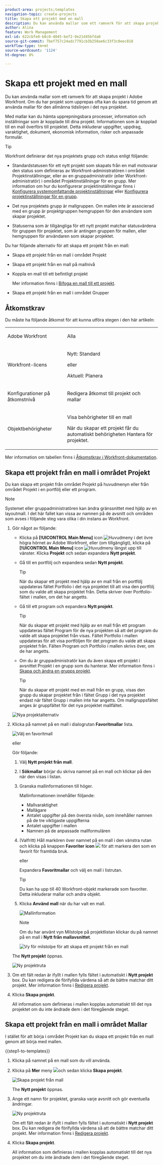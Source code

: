 ```yaml
---
product-area: projects;templates
navigation-topic: create-projects
title: Skapa ett projekt med en mall
description: Du kan använda mallar som ett ramverk för att skapa projekt i Adobe Workfront. Om du har projekt som upprepas ofta kan du spara tid genom att använda mallar för den allmänna tidslinjen i det nya projektet.
author: Alina
feature: Work Management
exl-id: 622cbfe0-b8c0-4045-bef2-9e21d45bfda0
source-git-commit: 7bef757c24adc7791cb3b258ae6c33f3c0eec818
workflow-type: tm+mt
source-wordcount: '1124'
ht-degree: 0%

---
```


# Skapa ett projekt med en mall

<!-- Audited: 01/2024 -->

Du kan använda mallar som ett ramverk för att skapa projekt i Adobe Workfront. Om du har projekt som upprepas ofta kan du spara tid genom att använda mallar för den allmänna tidslinjen i det nya projektet.

Med mallar kan du hämta upprepningsbara processer, information och inställningar som är kopplade till dina projekt. Informationen som är kopplad till en mall överförs till projektet. Detta inkluderar uppgifter, uppdrag, varaktighet, dokument, ekonomisk information, risker och anpassade formulär.

>[!TIP]
>
>Workfront definierar det nya projektets grupp och status enligt följande:
>
>* Standardstatusen för ett nytt projekt som skapats från en mall motsvarar den status som definieras av Workfront-administratören i området Projektinställningar, eller av en gruppadministratör (eller Workfront-administratör) i området Projektinställningar för en grupp. Mer information om hur du konfigurerar projektinställningar finns i [Konfigurera systemomfattande projektinställningar](../../../administration-and-setup/set-up-workfront/configure-system-defaults/set-project-preferences.md) eller [Konfigurera projektinställningar för en grupp](../../../administration-and-setup/manage-groups/create-and-manage-groups/configure-project-preferences-group.md).
>
>* Det nya projektets grupp är mallgruppen. Om mallen inte är associerad med en grupp är projektgruppen hemgruppen för den användare som skapar projektet.
>
>* Statuserna som är tillgängliga för ett nytt projekt matchar statusvärdena för gruppen för projektet, som är antingen gruppen för mallen, eller hemgruppen för användaren som skapar projektet.

Du har följande alternativ för att skapa ett projekt från en mall:

* Skapa ett projekt från en mall i området Projekt
* Skapa ett projekt från en mall på mallnivå
* Koppla en mall till ett befintligt projekt

  Mer information finns i [Bifoga en mall till ett projekt](../../../manage-work/projects/create-and-manage-templates/attach-template-to-project.md).

* Skapa ett projekt från en mall i området Grupper

## Åtkomstkrav

<!--drafted for P&P:

<table style="table-layout:auto"> 
 <col> 
 <col> 
 <tbody> 
  <tr> 
   <td role="rowheader">Adobe Workfront plan*</td> 
   <td> <p>Any </p> </td> 
  </tr> 
  <tr> 
   <td role="rowheader">Workfront license*</td> 
   <td> <p>Current license: Standard </p>
   Or
   <p>Legacy license: Plan </p>
    </td> 
  </tr> 
  <tr> 
   <td role="rowheader">Access level configurations*</td> 
   <td> <p>Edit access to Projects and to Templates</p> <p><b>NOTE</b>
   
   If you still don't have access, ask your Workfront administrator if they set additional restrictions in your access level. For information about access to projects, see <a href="../../../administration-and-setup/add-users/configure-and-grant-access/grant-access-projects.md" class="MCXref xref">Grant access to projects</a>. For information on how a Workfront administrator can change your access level, see <a href="../../../administration-and-setup/add-users/configure-and-grant-access/create-modify-access-levels.md" class="MCXref xref">Create or modify custom access levels</a>. </p> </td> 
  </tr> 
  <tr> 
   <td role="rowheader">Object permissions</td> 
   <td> <p>View permissions to a template</p> <p>When you create a project you automatically receive Manage permissions to the project </p> <p> For information about project permissions, see <a href="../../../workfront-basics/grant-and-request-access-to-objects/share-a-project.md" class="MCXref xref">Share a project in Adobe Workfront</a>.</p> <p>For information on requesting additional access, see <a href="../../../workfront-basics/grant-and-request-access-to-objects/request-access.md" class="MCXref xref">Request access to objects </a>.</p> </td> 
  </tr> 
 </tbody> 
</table>
-->

Du måste ha följande åtkomst för att kunna utföra stegen i den här artikeln:

<table style="table-layout:auto"> 
 <col> 
 <col> 
 <tbody> 
  <tr> 
   <td role="rowheader">Adobe Workfront</td> 
   <td> <p>Alla </p> </td> 
  </tr> 
  <tr> 
   <td role="rowheader">Workfront-licens</td> 
   <td> <p>Nytt: Standard</p>
        <p>eller</p>
        <p>Aktuell: Planera </p> </td> 
  </tr> 
  <tr> 
   <td role="rowheader">Konfigurationer på åtkomstnivå</td> 
   <td> <p>Redigera åtkomst till projekt och mallar</p> </td> 
  </tr> 
  <tr> 
   <td role="rowheader">Objektbehörigheter</td> 
   <td> <p>Visa behörigheter till en mall</p> <p>När du skapar ett projekt får du automatiskt behörigheten Hantera för projektet.</p></td> 
  </tr> 
 </tbody> 
</table>

Mer information om tabellen finns i [Åtkomstkrav i Workfront-dokumentation](/help/quicksilver/administration-and-setup/add-users/access-levels-and-object-permissions/access-level-requirements-in-documentation.md).

## Skapa ett projekt från en mall i området Projekt

Du kan skapa ett projekt från området Projekt på huvudmenyn eller från området Projekt i en portfölj eller ett program.

>[!NOTE]
>
>Systemet eller gruppadministratören kan ändra gränssnittet med hjälp av en layoutmall. I det här fallet kan vissa av namnen på de avsnitt och områden som avses i följande steg vara olika i din instans av Workfront.

1. Gör något av följande:

   * Klicka på **[!UICONTROL Main Menu]** icon ![Huvudmeny](/help/_includes/assets/main-menu-icon.png) i det övre högra hörnet av Adobe Workfront, eller (om tillgängligt), klicka på **[!UICONTROL Main Menu]** icon ![Huvudmeny](/help/_includes/assets/main-menu-icon-left-nav.png) längst upp till vänster. Klicka **Projekt** och sedan expandera **Nytt projekt**.
   * Gå till en portfölj och expandera sedan **Nytt projekt**.

     >[!TIP]
     >
     >När du skapar ett projekt med hjälp av en mall från en portfölj uppdateras fältet Portfolio i det nya projektet till att visa den portfölj som du valde att skapa projektet från. Detta skriver över Portfolio-fältet i mallen, om det har angetts.

   * Gå till ett program och expandera **Nytt projekt**.

     >[!TIP]
     >
     >När du skapar ett projekt med hjälp av en mall från ett program uppdateras fältet Program för de nya projekten så att det program du valde att skapa projektet från visas. Fältet Portfolio i mallen uppdateras för att visa portföljen för det program du valde att skapa projektet från. Fälten Program och Portfolio i mallen skrivs över, om de har angetts.

   * Om du är gruppadministratör kan du även skapa ett projekt i avsnittet Projekt i en grupp som du hanterar. Mer information finns i [Skapa och ändra en grupps projekt](../../../administration-and-setup/manage-groups/work-with-group-objects/create-and-modify-a-groups-projects.md).

     >[!TIP]
     >
     >När du skapar ett projekt med en mall från en grupp, visas den grupp du skapar projektet från i fältet Grupp i det nya projektet endast när fältet Grupp i mallen inte har angetts. Om mallgruppsfältet anges är gruppfältet för det nya projektet mallfältet.

   <!--
   <p>(this, above, is hyperlinked to the classic version of this article; the Milestone View steps are similar to creating a project in Classic than to the way you do it in NWE)</p>
   -->

   ![Nya projektalternativ](assets/new-project-dropdown.png)

1. Klicka på namnet på en mall i dialogrutan **Favoritmallar** lista.

   ![Välj en favoritmall](assets/new-project-from-template-dropdown-with-template-favorites.png)

   eller

   Gör följande:

   1. Välj **Nytt projekt från mall**.
   1. I **Sökmallar** börjar du skriva namnet på en mall och klickar på den när den visas i listan.
   1. Granska mallinformationen till höger.

      Mallinformationen innehåller följande:

      * Mallvaraktighet
      * Mallägare
      * Antalet uppgifter på den översta nivån, som innehåller namnen på de tre viktigaste uppgifterna
      * Antalet uppgifter i mallen
      * Namnen på de anpassade mallformulären

   1. (Valfritt) Håll markören över namnet på en mall i den vänstra rutan och klicka på knappen **Favoriter** **icon** ![](assets/favorites-icon-small.png) för att markera den som en favorit för framtida bruk.

      eller

      Expandera **Favoritmallar** och välj en mall i listrutan.

      >[!TIP]
      >
      >Du kan ha upp till 40 Workfront-objekt markerade som favoriter. Detta inkluderar mallar och andra objekt.

   1. Klicka **Använd mall** när du har valt en mall.

      ![Mallinformation](assets/new-project-from-template-small-box-with-template-details-panel.png)

      >[!NOTE]
      >
      >Om du har använt vyn Milstolpe på projektlistan klickar du på namnet på en mall i **Nytt från mallavsnittet**.
      >
      >
      >![Vy för milstolpe för att skapa ett projekt från en mall](assets/create-project-from-template-box-from-milestone-view-nwe-350x275.png)
      >

   The **Nytt projekt** öppnas.

   ![Ny projektruta](assets/new-project-from-template-box.png)

1. Om ett fält redan är ifyllt i mallen fylls fältet i automatiskt i **Nytt projekt** box. Du kan redigera de förifyllda värdena så att de bättre matchar ditt projekt. Mer information finns i [Redigera projekt](../../../manage-work/projects/manage-projects/edit-projects.md).
1. Klicka **Skapa projekt**.

   All information som definieras i mallen kopplas automatiskt till det nya projektet om du inte ändrade dem i det föregående steget.

## Skapa ett projekt från en mall i området Mallar

I stället för att börja i området Projekt kan du skapa ett projekt från en mall genom att börja med mallen.

{{step1-to-templates}}

1. Klicka på namnet på en mall som du vill använda.
1. Klicka på **Mer** meny ![](assets/more-icon.png)och sedan klicka **Skapa projekt**.

   ![Skapa projekt från mall](assets/project-sharing-on-template.png)

   The **Nytt projekt** öppnas.

1. Ange ett namn för projektet, granska varje avsnitt och gör eventuella ändringar.

   ![Ny projektruta](assets/new-project-from-template-box.png)

   Om ett fält redan är ifyllt i mallen fylls fältet i automatiskt i **Nytt projekt** box. Du kan redigera de förifyllda värdena så att de bättre matchar ditt projekt. Mer information finns i [Redigera projekt](../../../manage-work/projects/manage-projects/edit-projects.md).

1. Klicka **Skapa projekt**.

   All information som definieras i mallen kopplas automatiskt till det nya projektet om du inte ändrade dem i det föregående steget.
